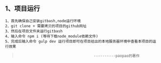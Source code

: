 ## 1、项目运行
    1、首先确保自己安装gitbash,node运行环境
    2、git clone + 需要拷贝的项目的github网址
    3、然后在项目文件夹运行gitbash
    4、输入命令 npm i (等待下载node_module依赖文件)
    5、完成后输入命令 gulp dev 运行项目即可在项目给出的本地服务器环境中查看本项目的运行效果


>                                        ----------paopao的著作
